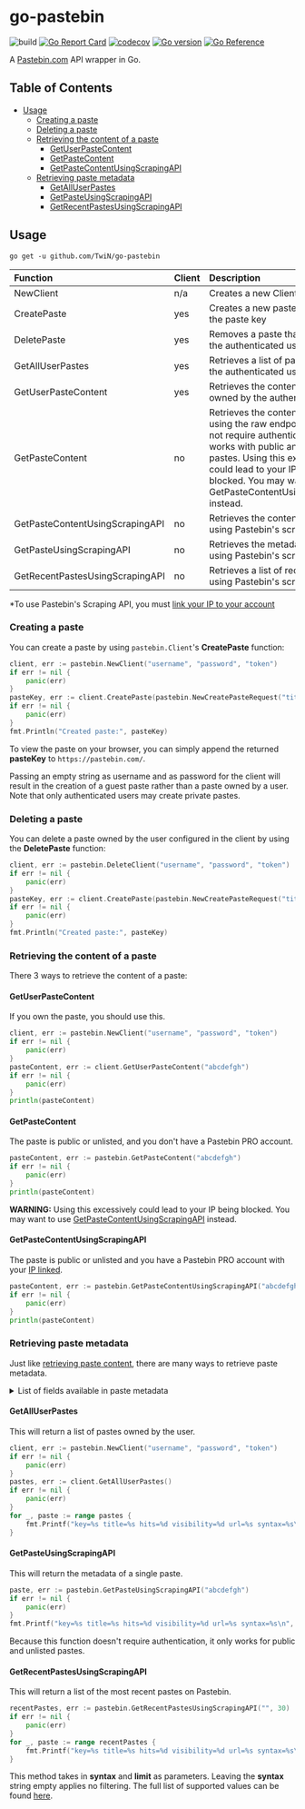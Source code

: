 # go-pastebin

![build](https://github.com/TwiN/go-pastebin/workflows/test/badge.svg?branch=master) 
[![Go Report Card](https://goreportcard.com/badge/github.com/TwiN/go-pastebin)](https://goreportcard.com/report/github.com/TwiN/go-pastebin)
[![codecov](https://codecov.io/gh/TwiN/go-pastebin/branch/master/graph/badge.svg)](https://codecov.io/gh/TwiN/go-pastebin)
[![Go version](https://img.shields.io/github/go-mod/go-version/TwiN/go-pastebin.svg)](https://github.com/TwiN/go-pastebin)
[![Go Reference](https://pkg.go.dev/badge/github.com/TwiN/go-pastebin.svg)](https://pkg.go.dev/github.com/TwiN/go-pastebin)

A [Pastebin.com](https://pastebin.com/) API wrapper in Go.


## Table of Contents

- [Usage](#usage)
  - [Creating a paste](#creating-a-paste)
  - [Deleting a paste](#deleting-a-paste)
  - [Retrieving the content of a paste](#retrieving-the-content-of-a-paste)
    - [GetUserPasteContent](#getuserpastecontent)
    - [GetPasteContent](#getpastecontent)
    - [GetPasteContentUsingScrapingAPI](#getpastecontentusingscrapingapi)
  - [Retrieving paste metadata](#retrieving-paste-metadata)
    - [GetAllUserPastes](#getalluserpastes)
    - [GetPasteUsingScrapingAPI](#getpasteusingscrapingapi)
    - [GetRecentPastesUsingScrapingAPI](#getrecentpastesusingscrapingapi)


## Usage
```
go get -u github.com/TwiN/go-pastebin
```

| Function                        | Client | Description                                                                                                                                                                                                                                                             | PRO  |
|:--------------------------------|:-------|:------------------------------------------------------------------------------------------------------------------------------------------------------------------------------------------------------------------------------------------------------------------------|:-----|
| NewClient                       | n/a    | Creates a new Client                                                                                                                                                                                                                                                    | no   |
| CreatePaste                     | yes    | Creates a new paste and returns the paste key                                                                                                                                                                                                                           | no   |
| DeletePaste                     | yes    | Removes a paste that belongs to the authenticated user                                                                                                                                                                                                                  | no   |
| GetAllUserPastes                | yes    | Retrieves a list of pastes owned by the authenticated user                                                                                                                                                                                                              | no   |
| GetUserPasteContent             | yes    | Retrieves the content of a paste owned by the authenticated user                                                                                                                                                                                                        | no   |
| GetPasteContent                 | no     | Retrieves the content of a paste using the raw endpoint. This does not require authentication, but only works with public and unlisted pastes. Using this excessively could lead to your IP being blocked. You may want to use GetPasteContentUsingScrapingAPI instead. | no   |
| GetPasteContentUsingScrapingAPI | no     | Retrieves the content of a paste using Pastebin's scraping API                                                                                                                                                                                                          | yes* |
| GetPasteUsingScrapingAPI        | no     | Retrieves the metadata of a paste using Pastebin's scraping API                                                                                                                                                                                                         | yes* |
| GetRecentPastesUsingScrapingAPI | no     | Retrieves a list of recent pastes using Pastebin's scraping API                                                                                                                                                                                                         | yes* |

\*To use Pastebin's Scraping API, you must [link your IP to your account](https://pastebin.com/doc_scraping_api)

### Creating a paste
You can create a paste by using `pastebin.Client`'s **CreatePaste** function:
```go
client, err := pastebin.NewClient("username", "password", "token")
if err != nil {
	panic(err)
}
pasteKey, err := client.CreatePaste(pastebin.NewCreatePasteRequest("title", "content", pastebin.ExpirationTenMinutes, pastebin.VisibilityUnlisted, "go"))
if err != nil {
	panic(err)
}
fmt.Println("Created paste:", pasteKey)
```
To view the paste on your browser, you can simply append the returned **pasteKey** to `https://pastebin.com/`.

Passing an empty string as username and as password for the client will result in the creation of a guest paste
rather than a paste owned by a user. Note that only authenticated users may create private pastes.


### Deleting a paste
You can delete a paste owned by the user configured in the client by using the **DeletePaste** function:
```go
client, err := pastebin.DeleteClient("username", "password", "token")
if err != nil {
	panic(err)
}
pasteKey, err := client.CreatePaste(pastebin.NewCreatePasteRequest("title", "content", pastebin.ExpirationTenMinutes, pastebin.VisibilityUnlisted, "go"))
if err != nil {
	panic(err)
}
fmt.Println("Created paste:", pasteKey)
```


### Retrieving the content of a paste
There 3 ways to retrieve the content of a paste:

#### GetUserPasteContent
If you own the paste, you should use this.
```go
client, err := pastebin.NewClient("username", "password", "token")
if err != nil {
	panic(err)
}
pasteContent, err := client.GetUserPasteContent("abcdefgh")
if err != nil {
	panic(err)
}
println(pasteContent)
```

#### GetPasteContent
The paste is public or unlisted, and you don't have a Pastebin PRO account.
```go
pasteContent, err := pastebin.GetPasteContent("abcdefgh")
if err != nil {
	panic(err)
}
println(pasteContent)
```
**WARNING:** Using this excessively could lead to your IP being blocked. You may want to use [GetPasteContentUsingScrapingAPI](#getpastecontentusingscrapingapi) instead.

#### GetPasteContentUsingScrapingAPI
The paste is public or unlisted and you have a Pastebin PRO account with your [IP linked](https://pastebin.com/doc_scraping_api).
```go
pasteContent, err := pastebin.GetPasteContentUsingScrapingAPI("abcdefgh")
if err != nil {
	panic(err)
}
println(pasteContent)
```


### Retrieving paste metadata
Just like [retrieving paste content](#retrieving-the-content-of-a-paste), there are many ways to retrieve paste metadata.

<details>
    <summary>List of fields available in paste metadata</summary>

- key
- title
- user
- url
- hits
- size
- date
- expiration date
- visibility (public, unlisted, private)
- syntax
</details>

#### GetAllUserPastes
This will return a list of pastes owned by the user.
```go
client, err := pastebin.NewClient("username", "password", "token")
if err != nil {
	panic(err)
}
pastes, err := client.GetAllUserPastes()
if err != nil {
	panic(err)
}
for _, paste := range pastes {
	fmt.Printf("key=%s title=%s hits=%d visibility=%d url=%s syntax=%s\n", paste.Key, paste.Title, paste.Hits, paste.Visibility, paste.URL, paste.Syntax)
}
```

#### GetPasteUsingScrapingAPI
This will return the metadata of a single paste.
```go
paste, err := pastebin.GetPasteUsingScrapingAPI("abcdefgh")
if err != nil {
	panic(err)
}
fmt.Printf("key=%s title=%s hits=%d visibility=%d url=%s syntax=%s\n", paste.Key, paste.Title, paste.Hits, paste.Visibility, paste.URL, paste.Syntax)
```
Because this function doesn't require authentication, it only works for public and unlisted pastes.

#### GetRecentPastesUsingScrapingAPI
This will return a list of the most recent pastes on Pastebin.
```go
recentPastes, err := pastebin.GetRecentPastesUsingScrapingAPI("", 30)
if err != nil {
	panic(err)
}
for _, paste := range recentPastes { 
    fmt.Printf("key=%s title=%s hits=%d visibility=%d url=%s syntax=%s\n", paste.Key, paste.Title, paste.Hits, paste.Visibility, paste.URL, paste.Syntax)
}
```
This method takes in **syntax** and **limit** as parameters. Leaving the **syntax** string empty applies no filtering. 
The full list of supported values can be found [here](https://pastebin.com/doc_api#5).
